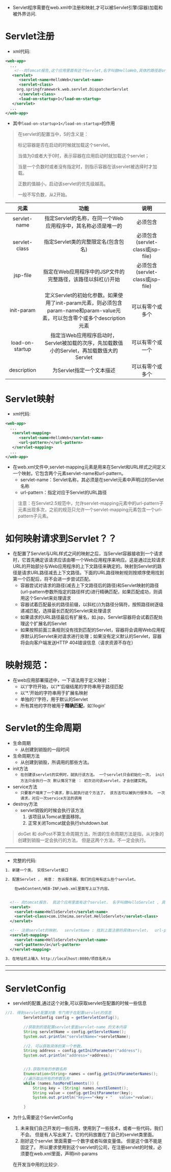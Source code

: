 - Servlet程序需要在web.xml中注册和映射,才可以被Servlet引擎(容器)加载和被外界访问.

# Servlet注册

- xml代码:

```xml
<web-app>  
  ...  
    <!--向Tomcat报告,这个应用里面有这个Servlet,名字叫做HelloWeb,具体的路径是org.springframework.web.servlet.DispatcherServlet-->
   <servlet>
      <servlet-name>HelloWeb</servlet-name>
      <servlet-class>
     org.springframework.web.servlet.DispatcherServlet
      </servlet-class>
      <load-on-startup>1</load-on-startup>
   </servlet>  
  ...  
</web-app>
```

- 其中`load-on-startup>1</load-on-startup>`的作用

> 在servlet的配置当中，<load-on-startup>5</load-on-startup>的含义是：
>
> 标记容器是否在启动的时候就加载这个servlet。
>
> 当值为0或者大于0时，表示容器在应用启动时就加载这个servlet；
>
> 当是一个负数时或者没有指定时，则指示容器在该servlet被选择时才加载。
>
> 正数的值越小，启动该servlet的优先级越高。
>
> 一般不写负数，从2开始。

|      元素       |                             功能                             |               说明                |
| :-------------: | :----------------------------------------------------------: | :-------------------------------: |
|  servlet-name   | 指定Servlet的名称，在同一个Web应用程序中，其名称必须是唯一的 |             必须包含              |
|  servlet-class  |             指定Servlet类的完整限定名(包含包名)              | 必须包含(servlet-class或jsp-file) |
|    jsp-file     | 指定在Web应用程序中的JSP文件的完整路径，该路径以斜杠(/)开始  | 必须包含(servlet-class或jsp-file) |
|   init-param    | 定义Servlet的初始化参数。如果使用了init-param元素，则必须包含param-name和param-value元素，可以包含零个或多个description元素 |         可以有零个或多个          |
| load-on-startup | 指定当Web应用程序启动时，Servlet被加载的次序，先加载数值小的Servlet，再加载数值大的Servlet |         可以有零个或一个          |
|   description   |                  为Servlet指定一个文本描述                   |         可以有零个或多个          |

# Servlet映射

- xml代码:

```xml
<web-app>  
  ...  
   <servlet-mapping>
      <servlet-name>HelloWeb</servlet-name>
      <url-pattern>/</url-pattern>
   </servlet-mapping>
  ...  
</web-app>
```

- 在web.xml文件中,servlet-mapping元素是用来在Servlet和URL样式之间定义一个映射。它包含两个元素servlet-name和url-pattern。
  - servlet-name：Servlet名称，其必须是在servlet元素中声明过的Servlet名称
  - url-pattern：指定对应于Servlet的URL路径

> 注意：在Servlet2.5规范中，允许servlet-mapping元素中的url-pattern子元素出现多次，之前的规范只允许一个servlet-mapping元素包含一个url-pattern子元素。

# 如何映射请求到Servlet？？

- 在配置了Servlet与URL样式之间的映射之后，当Servlet容器接收到一个请求时，它首先确定该请求应该由哪一个Web应用程序来响应。这是通过比较请求URL的开始部分与Web应用程序的上下文路径来确定的。映射到Servlet的路径是请求URL路径减去上下文路径。下面的URL路径映射规则按顺序使用找到第一个匹配后，将不会进一步尝试匹配。
  - 容器尝试对请求的路径(减去上下文路径后的路径)和Servlet映射的路径(url-pattern参数所指定的路径样式)进行精确匹配，如果匹配成功，则调用这个Servlet来处理请求
  - 容器试着匹配最长的路径前缀，以斜杠(/)为路径分隔符，按照路径树逐级递减匹配，选择最长匹配的Servlet来处理请求
  - 如果请求的URL路径最后有扩展名，如.jsp，Servlet容器将会试着匹配处理这个扩展名的Servlet
  - 如果按照前面三条规则没有找到匹配的Servlet，容器将会调用Web应用程序默认的Servlet来对请求进行处理；如果没有定义默认的Servlet，容器将会向客户端发送HTTP 404错误信息（请求资源不存在）

# 映射规范：

- 在web应用部署描述中，一下语法用于定义映射：
  - 以‘/’字符开始，以‘/*’后缀结尾的字符串用于路径匹配
  - 以‘*.’开始的字符串用于扩展名映射
  - 单独的‘/’字符，用于默认的Servlet
  - 所有其他的字符被用于**精确匹配**，如‘/login’



# Servlet的生命周期

- 生命周期
  - 从创建到销毁的一段时间
- 生命周期方法
  - 从创建到销毁，所调用的那些方法。
- init方法
  - `在创建该servlet的实例时，就执行该方法。
    一个servlet只会初始化一次， init方法只会执行一次
    默认情况下是 ： 初次访问该servlet，才会创建实例`。
- service方法
  - `只要客户端来了一个请求，那么就执行这个方法了。
    该方法可以被执行很多次。 一次请求，对应一次service方法的调用`
- destroy方法
  - servlet销毁的时候会执行该方法
    1. 该项目从Tomcat里面移除。
    2. 正常关闭Tomcat就会执行shutdown.bat

> doGet 和 doPost不算生命周期方法，所谓的生命周期方法是指，从对象的创建到销毁一定会执行的方法， 但是这两个方法，不一定会执行。

----

-----

- 完整的代码:

```xml
1. 新建一个类， 实现Servlet接口

2. 配置Servlet ， 用意： 告诉服务器，我们的应用有这么些个servlet。

    在webContent/WEB-INF/web.xml里面写上以下内容。


  <!-- 向tomcat报告， 我这个应用里面有这个servlet， 名字叫做HelloServlet , 具体的路径是com.itheima.servlet.HelloServlet -->
  <servlet>
    <servlet-name>HelloServlet</servlet-name>
    <servlet-class>com.itheima.servlet.HelloServlet</servlet-class>
  </servlet>

  <!-- 注册servlet的映射。  servletName : 找到上面注册的具体servlet，  url-pattern: 在地址栏上的path 一定要以/打头 -->
  <servlet-mapping>
    <servlet-name>HelloServlet</servlet-name>
    <url-pattern>/a</url-pattern>
  </servlet-mapping>

3. 在地址栏上输入 http://localhost:8080/项目名称/a
```

---

----

# ServletConfig

- servlet的配置,通过这个对象,可以获取servlet在配置的时候一些信息

```java
//1. 得到servlet配置对象 专门用于在配置servlet的信息
		ServletConfig config = getServletConfig();
		
		//获取到的是配置servlet里面servlet-name 的文本内容
		String servletName = config.getServletName();
		System.out.println("servletName="+servletName);
	
		//2. 可以获取具体的某一个参数。 
		String address = config.getInitParameter("address");
		System.out.println("address="+address);


		//3.获取所有的参数名称
		Enumeration<String> names = config.getInitParameterNames();
		//遍历取出所有的参数名称
		while (names.hasMoreElements()) {
			String key = (String) names.nextElement();
			String value = config.getInitParameter(key);
			System.out.println("key==="+key + "   value="+value);
			
		}
```

- 为什么需要这个ServletConfig

  1. 未来我们自己开发的一些应用，使用到了一些技术，或者一些代码，我们不会。 但是有人写出来了。它的代码放置在了自己的servlet类里面。
  2. 刚好这个servlet 里面需要一个数字或者叫做变量值。 但是这个值不能是固定了。 所以要求使用到这个servlet的公司，在注册servlet的时候，必须要在web.xml里面，声明init-params

  在开发当中用的比较少.